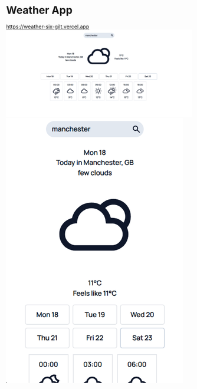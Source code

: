# Weather App
https://weather-six-gilt.vercel.app
![home page](./images/1.png)
![weather details](./images/2.png)
